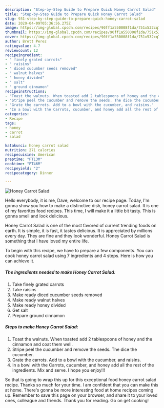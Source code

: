 ```yaml
---
description: "Step-by-Step Guide to Prepare Quick Honey Carrot Salad"
title: "Step-by-Step Guide to Prepare Quick Honey Carrot Salad"
slug: 931-step-by-step-guide-to-prepare-quick-honey-carrot-salad
date: 2020-04-09T05:36:56.275Z
image: https://img-global.cpcdn.com/recipes/90ff1a550008f1da/751x532cq70/honey-carrot-salad-recipe-main-photo.jpg
thumbnail: https://img-global.cpcdn.com/recipes/90ff1a550008f1da/751x532cq70/honey-carrot-salad-recipe-main-photo.jpg
cover: https://img-global.cpcdn.com/recipes/90ff1a550008f1da/751x532cq70/honey-carrot-salad-recipe-main-photo.jpg
author: Brett Perez
ratingvalue: 4.7
reviewcount: 12
recipeingredient:
- " finely grated carrots"
- " raisins"
- " diced cucumber seeds removed"
- " walnut halves"
- " honey divided"
- " salt"
- " ground cinnamon"
recipeinstructions:
- "Toast the walnuts. When toasted add 2 tablespoons of honey and the cinnamon and coat them well."
- "Stripe peel the cucumber and remove the seeds. The dice the cucumber."
- "Grate the carrots. Add to a bowl with the cucumber, and raisins."
- "In a bowl with the Carrots, cucumber, and honey add all the rest of the ingredients. Mix and serve. I hope you enjoy!!!"
categories:
- Recipe
tags:
- honey
- carrot
- salad

katakunci: honey carrot salad 
nutrition: 271 calories
recipecuisine: American
preptime: "PT13M"
cooktime: "PT46M"
recipeyield: "2"
recipecategory: Dinner

---
```



![Honey Carrot Salad](https://img-global.cpcdn.com/recipes/90ff1a550008f1da/751x532cq70/honey-carrot-salad-recipe-main-photo.jpg)

Hello everybody, it is me, Dave, welcome to our recipe page. Today, I'm gonna show you how to make a distinctive dish, honey carrot salad. It is one of my favorites food recipes. This time, I will make it a little bit tasty. This is gonna smell and look delicious.

Honey Carrot Salad is one of the most favored of current trending foods on earth. It is simple, it is fast, it tastes delicious. It is appreciated by millions every day. They are fine and they look wonderful. Honey Carrot Salad is something that I have loved my entire life.




To begin with this recipe, we have to prepare a few components. You can cook honey carrot salad using 7 ingredients and 4 steps. Here is how you can achieve it.

<!--inarticleads1-->

##### The ingredients needed to make Honey Carrot Salad:

1. Take  finely grated carrots
1. Take  raisins
1. Make ready  diced cucumber seeds removed
1. Make ready  walnut halves
1. Make ready  honey divided
1. Get  salt
1. Prepare  ground cinnamon




<!--inarticleads2-->

##### Steps to make Honey Carrot Salad:

1. Toast the walnuts. When toasted add 2 tablespoons of honey and the cinnamon and coat them well.
1. Stripe peel the cucumber and remove the seeds. The dice the cucumber.
1. Grate the carrots. Add to a bowl with the cucumber, and raisins.
1. In a bowl with the Carrots, cucumber, and honey add all the rest of the ingredients. Mix and serve. I hope you enjoy!!!




So that is going to wrap this up for this exceptional food honey carrot salad recipe. Thanks so much for your time. I am confident that you can make this at home. There's gonna be more interesting food at home recipes coming up. Remember to save this page on your browser, and share it to your loved ones, colleague and friends. Thank you for reading. Go on get cooking!
